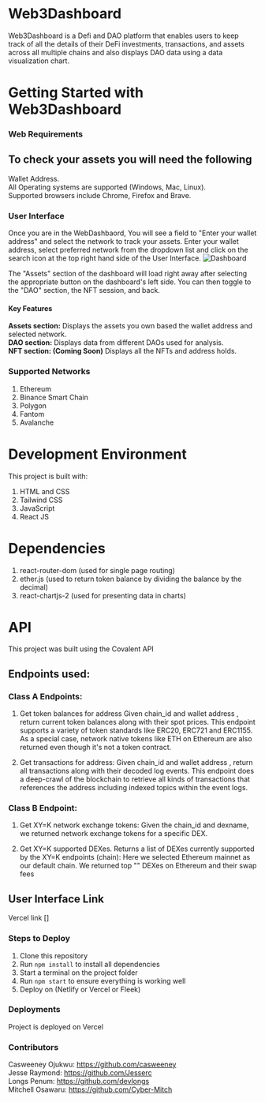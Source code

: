 
# Web3Dashboard 
Web3Dashboard is a Defi and DAO platform that enables users to keep track of all the details of their DeFi investments, transactions, and assets across all multiple chains and also displays DAO data using a data visualization chart.

# Getting Started with Web3Dashboard
### Web Requirements

## To check your assets you will need the following
Wallet Address.<br>
All Operating systems are supported (Windows, Mac, Linux).<br>
Supported browsers include Chrome, Firefox and Brave.

### User Interface
Once you are in the WebDashbaord, You will see a field to "Enter your wallet address" and select the network to track your assets. Enter your wallet address, select preferred network from the dropdown list and click on the search icon at the top right hand side of the User Interface.
![Dashboard](https://raw.githubusercontent.com/casweeney/Covalent-Hackathon/master/public/images/dashboard1.png)

 

The "Assets" section of the dashboard will load right away after selecting the appropriate button on the dashboard's left side. You can then toggle to the "DAO" section, the NFT session, and back.


#### Key Features
<b>Assets section:</b> Displays the assets you own based the wallet address and selected network. <br>
<b>DAO section:</b>  Displays data from different DAOs used for analysis.<br>
<b>NFT section: (Coming Soon)</b> Displays all the NFTs and address holds.


### Supported Networks
1. Ethereum
2. Binance Smart Chain
3. Polygon
4. Fantom
5. Avalanche


# Development Environment
This project is built with:
1. HTML and CSS
2. Tailwind CSS
3. JavaScript
4. React JS

# Dependencies
1. react-router-dom (used for single page routing)
2. ether.js (used to return token balance by dividing the balance by the decimal)
3. react-chartjs-2 (used for presenting data in charts)

# API
This project was built using the Covalent API

## Endpoints used:
### Class A Endpoints:

1. Get token balances for address
Given 
chain_id
 and wallet address
, return current token balances along with their spot prices. This endpoint supports a variety of token standards like ERC20, ERC721 and ERC1155. As a special case, network native tokens like ETH on Ethereum are also returned even though it's not a token contract.

2. Get transactions for address: Given 
chain_id
 and wallet 
address
, return all transactions along with their decoded log events. This endpoint does a deep-crawl of the blockchain to retrieve all kinds of transactions that references the 
address
 including indexed topics within the event logs.

### Class B Endpoint:

1. Get XY=K network exchange tokens:
Given the chain_id and dexname, we returned network exchange tokens for a specific DEX.

2. Get XY=K supported DEXes.
Returns a list of DEXes currently supported by the XY=K endpoints (chain):
Here we selected Ethereum mainnet as our default chain. We returned top "" DEXes on Ethereum and their swap fees

## User Interface Link
Vercel link []

### Steps to Deploy
1. Clone this repository
2. Run `npm install` to install all dependencies
3. Start a terminal on the project folder
4. Run `npm start` to ensure everything is working well
5. Deploy on (Netlify or Vercel or Fleek)
### Deployments
Project is deployed on Vercel

### Contributors
Casweeney Ojukwu: https://github.com/casweeney <br>
Jesse Raymond: https://github.com/Jesserc <br>
Longs Penum: https://github.com/devlongs <br>
Mitchell Osawaru: https://github.com/Cyber-Mitch
